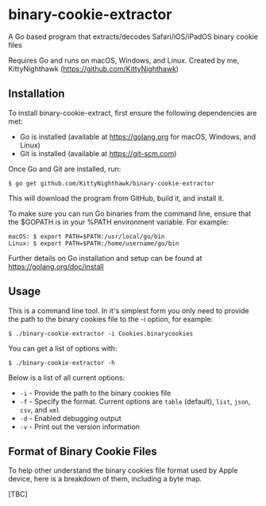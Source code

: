 # binary-cookie-extractor
A Go based program that extracts/decodes Safari/iOS/iPadOS binary cookie files

Requires Go and runs on macOS, Windows, and Linux. Created by me, KittyNighthawk (https://github.com/KittyNighthawk)

## Installation
To install binary-cookie-extract, first ensure the following dependencies are met:
- Go is installed (available at https://golang.org for macOS, Windows, and Linux)
- Git is installed (available at https://git-scm.com)

Once Go and Git are installed, run:

```
$ go get github.com/KittyNighthawk/binary-cookie-extractor
```

This will download the program from GitHub, build it, and install it.

To make sure you can run Go binaries from the command line, ensure that the $GOPATH is in your %PATH environment variable. For example:

```
macOS: $ export PATH=$PATH:/usr/local/go/bin
Linux: $ export PATH=$PATH:/home/username/go/bin
```

Further details on Go installation and setup can be found at https://golang.org/doc/install

## Usage
This is a command line tool. In it's simplest form you only need to provide the path to the binary cookies file to the -i option, for example:

```
$ ./binary-cookie-extractor -i Cookies.binarycookies
```

You can get a list of options with:

```
$ ./binary-cookie-extractor -h
```

Below is a list of all current options:
- ```-i``` - Provide the path to the binary cookies file
- ```-f``` - Specify the format. Current options are `table` (default), `list`, `json`, `csv`, and `xml`
- ```-d``` - Enabled debugging output
- ```-v``` - Print out the version information

## Format of Binary Cookie Files
To help other understand the binary cookies file format used by Apple device, here is a breakdown of them, including a byte map.

[TBC]
